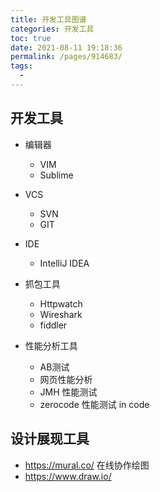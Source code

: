 ```yaml
---
title: 开发工具图谱
categories: 开发工具
toc: true
date: 2021-08-11 19:18:36
permalink: /pages/914683/
tags: 
  - 
---
```


## 开发工具

- 编辑器
    - VIM 
    - Sublime 

- VCS 
    - SVN 
    - GIT
    
- IDE
    - IntelliJ IDEA

- 抓包工具
    - Httpwatch
    - Wireshark
    - fiddler

- 性能分析工具
    - AB测试
    - 网页性能分析
    - JMH 性能测试
    - zerocode 性能测试 in code


## 设计展现工具

- https://mural.co/ 在线协作绘图
- https://www.draw.io/
    